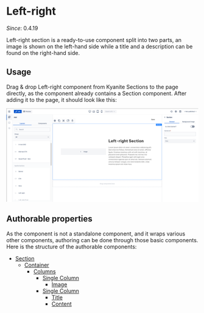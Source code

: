 # Left-right

_Since_: 0.4.19

Left-right section is a ready-to-use component split into two parts, an image is shown on the
left-hand side while a title and a description can be found on the right-hand side.

## Usage

Drag & drop Left-right component from Kyanite Sections to the page directly, as the component already
contains a Section component.
After adding it to the page, it should look like this:
<p align="center" width="100%">
    <img class="image--with-border" src="images/initial-leftright.png" alt="Initial Left-right">
</p>

## Authorable properties

As the component is not a standalone component, and it wraps various other components, authoring
can be done through those basic components. Here is the structure of the authorable components:
- <a href="../../section">Section</a>
  - <a href="../../container">Container</a>
    - <a href="../../columns">Columns</a>
      - <a href="../../columns/column">Single Column</a>
        - <a href="../../image">Image</a>
      - <a href="../../columns/column">Single Column</a>
        - <a href="../../title">Title</a>
        - <a href="../../content">Content</a>